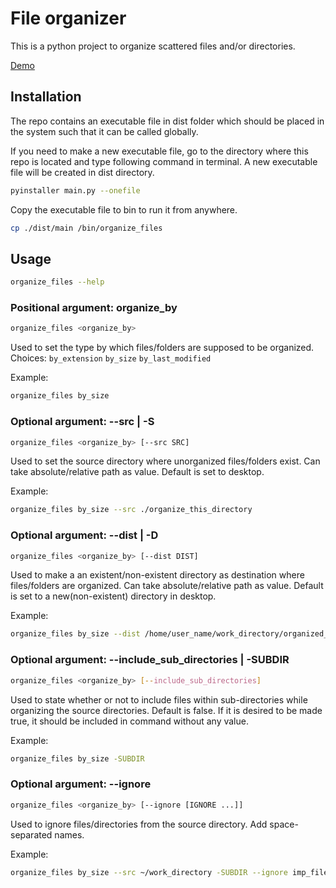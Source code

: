 # File organizer

This is a python project to organize scattered files and/or directories.

[Demo](https://github.com/jay-patel-au6/file-organizer/blob/master/demo.webm)

## Installation

The repo contains an executable file in dist folder which should be placed in the system such that it can be called globally.

If you need to make a new executable file, go to the directory where this repo is located and type following command in terminal. A new executable file will be created in dist directory.

```bash
pyinstaller main.py --onefile
```

Copy the executable file to bin to run it from anywhere.

```bash
cp ./dist/main /bin/organize_files
```

## Usage

```bash
organize_files --help
```

### Positional argument: organize_by

```bash
organize_files <organize_by>
```

Used to set the type by which files/folders are supposed to be organized.
Choices: `by_extension` `by_size` `by_last_modified`

Example:
```bash
organize_files by_size
```

### Optional argument: --src | -S

```bash
organize_files <organize_by> [--src SRC]
```

Used to set the source directory where unorganized files/folders exist. Can take absolute/relative path as value.
Default is set to desktop.

Example:
```bash
organize_files by_size --src ./organize_this_directory
```

### Optional argument: --dist | -D

```bash
organize_files <organize_by> [--dist DIST]
```

Used to make a an existent/non-existent directory as destination where files/folders are organized. Can take absolute/relative path as value.
Default is set to a new(non-existent) directory in desktop.

Example:
```bash
organize_files by_size --dist /home/user_name/work_directory/organized_files
```

### Optional argument: --include_sub_directories | -SUBDIR

```bash
organize_files <organize_by> [--include_sub_directories]
```

Used to state whether or not to include files within sub-directories while organizing the source directories.
Default is false. If it is desired to be made true, it should be included in command without any value.

Example:
```bash
organize_files by_size -SUBDIR
```

### Optional argument: --ignore

```bash
organize_files <organize_by> [--ignore [IGNORE ...]]
```

Used to ignore files/directories from the source directory.
Add space-separated names.

Example:
```bash
organize_files by_size --src ~/work_directory -SUBDIR --ignore imp_file.txt ignore_this_directory
```








